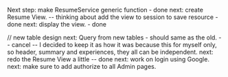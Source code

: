 Next step: make ResumeService generic function - done
next: create Resume View. -- thinking about add the view to session to save resource - done
next: display the view. - done

// new table design
next: Query from new tables - should same as the old. -- cancel
-- I decided to keep it as how it was because this for myself only, so header, summary and experiences, they all can be independent. 
next: redo the Resume View a little -- done
next: work on login using Google.
next: make sure to add authorize to all Admin pages. 